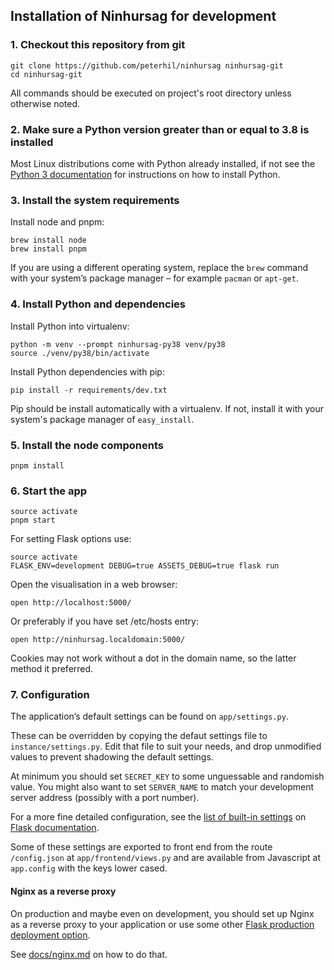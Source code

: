## Installation of Ninhursag for development

### 1. Checkout this repository from git

    git clone https://github.com/peterhil/ninhursag ninhursag-git
    cd ninhursag-git

All commands should be executed on project's root directory unless
otherwise noted.

### 2. Make sure a Python version greater than or equal to 3.8 is installed

Most Linux distributions come with Python already installed, if not
see the [Python 3 documentation](https://docs.python.org/3/using/index.html) for
instructions on how to install Python.

### 3. Install the system requirements

Install node and pnpm:

    brew install node
    brew install pnpm

If you are using a different operating system, replace the `brew`
command with your system’s package manager – for example `pacman` or
`apt-get`.

### 4. Install Python and dependencies

Install Python into virtualenv:

    python -m venv --prompt ninhursag-py38 venv/py38
    source ./venv/py38/bin/activate

Install Python dependencies with pip:

    pip install -r requirements/dev.txt

Pip should be install automatically with a virtualenv. If not, install
it with your system's package manager of `easy_install`.

### 5. Install the node components

    pnpm install

### 6. Start the app

    source activate
    pnpm start

For setting Flask options use:

    source activate
    FLASK_ENV=development DEBUG=true ASSETS_DEBUG=true flask run

Open the visualisation in a web browser:

    open http://localhost:5000/

Or preferably if you have set /etc/hosts entry:

    open http://ninhursag.localdomain:5000/

Cookies may not work without a dot in the domain name, so the latter
method it preferred.

###  7. Configuration

The application’s default settings can be found on `app/settings.py`.

These can be overridden by copying the defaut settings file to
`instance/settings.py`. Edit that file to suit your needs, and drop
unmodified values to prevent shadowing the default settings.

At minimum you should set `SECRET_KEY` to some unguessable and
randomish value. You might also want to set `SERVER_NAME` to match
your development server address (possibly with a port number).

For a more fine detailed configuration, see the [list of built-in
settings](http://flask.pocoo.org/docs/config/#builtin-configuration-values)
on [Flask documentation](http://flask.pocoo.org/docs/).

Some of these settings are exported to front end from the route
`/config.json` at `app/frontend/views.py` and are available from
Javascript at `app.config` with the keys lower cased.

#### Nginx as a reverse proxy

On production and maybe even on development, you should set up Nginx
as a reverse proxy to your application or use some other
[Flask production deployment option](http://flask.pocoo.org/docs/deploying/).

See [docs/nginx.md](docs/nginx.md) on how to do that.
